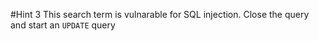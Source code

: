 #Hint 3
This search term is vulnarable for SQL injection. Close the query and start an `UPDATE` query